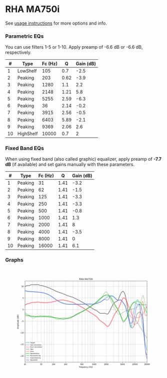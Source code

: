 # RHA MA750i
See [usage instructions](https://github.com/jaakkopasanen/AutoEq#usage) for more options and info.

### Parametric EQs
You can use filters 1-5 or 1-10. Apply preamp of -6.6 dB or -6.6 dB, respectively.

|   # | Type      |   Fc (Hz) |    Q |   Gain (dB) |
|-----|-----------|-----------|------|-------------|
|   1 | LowShelf  |       105 | 0.7  |        -2.5 |
|   2 | Peaking   |       203 | 0.62 |        -3.9 |
|   3 | Peaking   |      1280 | 1.1  |         2.2 |
|   4 | Peaking   |      2148 | 1.21 |         5.8 |
|   5 | Peaking   |      5255 | 2.59 |        -6.3 |
|   6 | Peaking   |        36 | 2.14 |        -0.2 |
|   7 | Peaking   |      3915 | 2.56 |        -0.5 |
|   8 | Peaking   |      6403 | 5.89 |        -2.1 |
|   9 | Peaking   |      9369 | 2.06 |         2.6 |
|  10 | HighShelf |     10000 | 0.7  |         2   |

### Fixed Band EQs
When using fixed band (also called graphic) equalizer, apply preamp of **-7.7 dB** (if available) and set gains manually with these parameters.

|   # | Type    |   Fc (Hz) |    Q |   Gain (dB) |
|-----|---------|-----------|------|-------------|
|   1 | Peaking |        31 | 1.41 |        -3.2 |
|   2 | Peaking |        62 | 1.41 |        -1.5 |
|   3 | Peaking |       125 | 1.41 |        -3.3 |
|   4 | Peaking |       250 | 1.41 |        -3.3 |
|   5 | Peaking |       500 | 1.41 |        -0.8 |
|   6 | Peaking |      1000 | 1.41 |         1.3 |
|   7 | Peaking |      2000 | 1.41 |         8   |
|   8 | Peaking |      4000 | 1.41 |        -3.5 |
|   9 | Peaking |      8000 | 1.41 |         0   |
|  10 | Peaking |     16000 | 1.41 |         6.1 |

### Graphs
![](./RHA%20MA750i.png)
